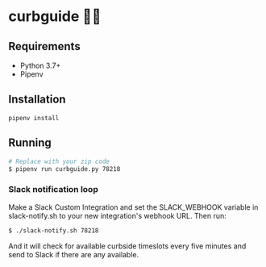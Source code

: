 # curbguide 🚗🛒

## Requirements

 - Python 3.7+
 - Pipenv

## Installation

```
pipenv install
```

## Running

``` bash
# Replace with your zip code
$ pipenv run curbguide.py 78218
```

### Slack notification loop

Make a Slack Custom Integration and set the SLACK_WEBHOOK variable in slack-notify.sh to your new integration's webhook URL. Then run:

``` bash
$ ./slack-notify.sh 78218
```

And it will check for available curbside timeslots every five minutes and send to Slack if there are any available.
